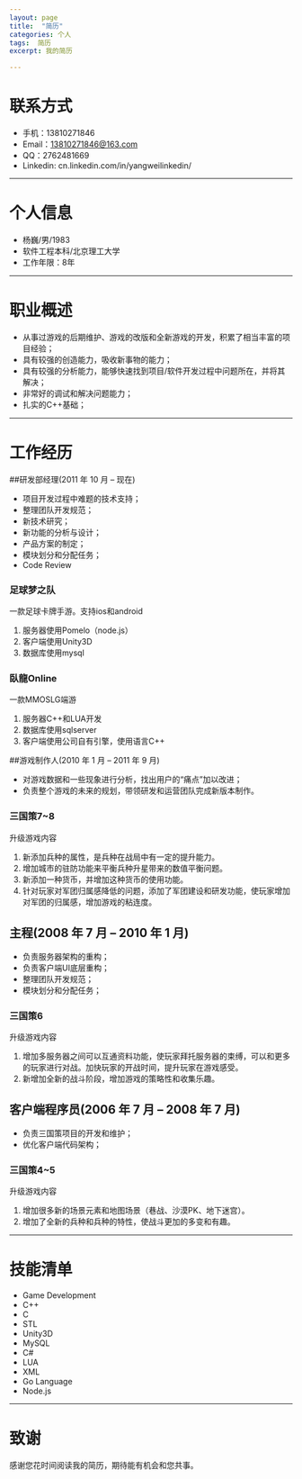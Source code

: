 ```yaml
---
layout: page
title:  "简历"
categories: 个人
tags:  简历
excerpt: 我的简历

---
```


# 联系方式
- 手机：13810271846
- Email：13810271846@163.com 
- QQ：2762481669
- Linkedin: cn.linkedin.com/in/yangweilinkedin/

---

# 个人信息

 - 杨巍/男/1983 
 - 软件工程本科/北京理工大学
 - 工作年限：8年
 
---

# 职业概述
- 从事过游戏的后期维护、游戏的改版和全新游戏的开发，积累了相当丰富的项目经验；
- 具有较强的创造能力，吸收新事物的能力；
- 具有较强的分析能力，能够快速找到项目/软件开发过程中问题所在，并将其解决；
- 非常好的调试和解决问题能力；
- 扎实的C++基础；

-----
# 工作经历
##研发部经理(2011 年 10 月 – 现在)
- 项目开发过程中难题的技术支持；
- 整理团队开发规范；
- 新技术研究；
- 新功能的分析与设计；
- 产品方案的制定；
- 模块划分和分配任务；
- Code Review

### 足球梦之队
一款足球卡牌手游。支持ios和android

1. 服务器使用Pomelo（node.js）
2. 客户端使用Unity3D
3. 数据库使用mysql


### 臥龍Online

一款MMOSLG端游

1. 服务器C++和LUA开发
2. 数据库使用sqlserver
3. 客户端使用公司自有引擎，使用语言C++

##游戏制作人(2010 年 1 月 – 2011 年 9 月)
- 对游戏数据和一些现象进行分析，找出用户的“痛点”加以改进；
- 负责整个游戏的未来的规划，带领研发和运营团队完成新版本制作。

### 三国策7~8

升级游戏内容

1. 新添加兵种的属性，是兵种在战局中有一定的提升能力。
2. 增加城市的驻防功能来平衡兵种升星带来的数值平衡问题。
3. 新添加一种货币，并增加这种货币的使用功能。
4. 针对玩家对军团归属感降低的问题，添加了军团建设和研发功能，使玩家增加对军团的归属感，增加游戏的粘连度。

## 主程(2008 年 7 月 – 2010 年 1 月)
- 负责服务器架构的重构；
- 负责客户端UI底层重构；
- 整理团队开发规范；
- 模块划分和分配任务；

### 三国策6
升级游戏内容

1. 增加多服务器之间可以互通资料功能，使玩家拜托服务器的束缚，可以和更多的玩家进行对战。加快玩家的开战时间，提升玩家在游戏感受。
2. 新增加全新的战斗阶段，增加游戏的策略性和收集乐趣。

## 客户端程序员(2006 年 7 月 – 2008 年 7 月)
- 负责三国策项目的开发和维护；
- 优化客户端代码架构；

### 三国策4~5
升级游戏内容

1. 增加很多新的场景元素和地图场景（巷战、沙漠PK、地下迷宫）。
2. 增加了全新的兵种和兵种的特性，使战斗更加的多变和有趣。


-------------------------------------------

# 技能清单
- Game Development
- C++
- C
- STL
- Unity3D
- MySQL
- C#
- LUA
- XML
- Go Language
- Node.js
---

# 致谢
感谢您花时间阅读我的简历，期待能有机会和您共事。